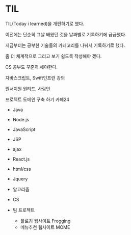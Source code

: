 # TIL

TIL(Today i learned)을 개편하기로 했다.

이전에는 단순히 그날 배웠던 것을 날짜별로 기록하기에 급급했다.

지금부터는 공부한 기술들의 카테고리를 나눠서 기록하기로 했다.

좀 더 체계적으로 그리고 보기 쉽도록 작성해야 겠다.

CS 공부도 꾸준히 해야한다.

자바스크립트, Swift인프런 강의

원서지원 원티드, 사람인

프로젝트 도메인 구축 하기 카페24

- Java

- Node.js

- JavaScript

- JSP

- ajax

- React.js

- html/css

- Jquery

- 알고리즘

- CS

- 팀 프로젝트

  - 플로깅 웹사이트 Frogging
  - 메뉴추천 웹사이트 MOME
